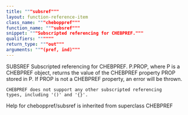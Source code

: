 ```yaml
---
title: """subsref"""
layout: function-reference-item
class_name: """cheboppref"""
function_name: """subsref"""
snippet: """Subscripted referencing for CHEBPREF."""
qualifiers: """"""
return_type: """out"""
arguments: """(pref, ind)"""
---
```


 SUBSREF   Subscripted referencing for CHEBPREF.
    P.PROP, where P is a CHEBPREF object, returns the value of the
    CHEBPREF property PROP stored in P.  If PROP is not a CHEBPREF
    property, an error will be thrown.
 
    CHEBPREF does not support any other subscripted referencing
    types, including '()' and '{}'.

Help for cheboppref/subsref is inherited from superclass CHEBPREF
